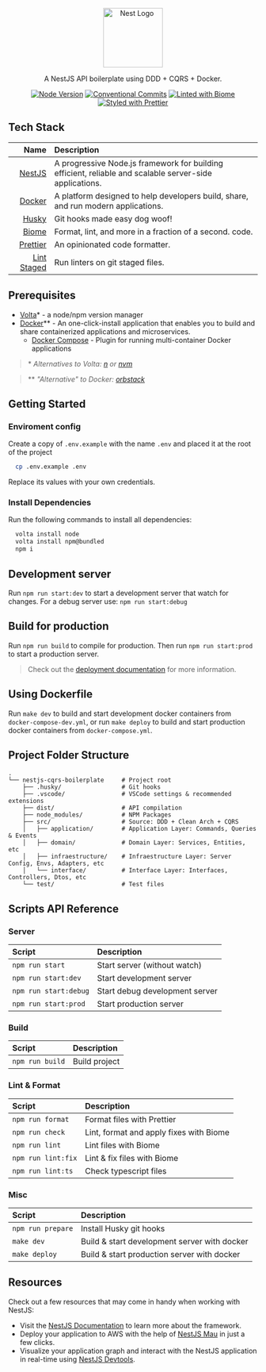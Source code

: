 <p align="center">
  <a href="http://nestjs.com/" target="blank"><img src="https://nestjs.com/img/logo-small.svg" width="120" alt="Nest Logo" /></a>
</p>

[circleci-image]: https://img.shields.io/circleci/build/github/nestjs/nest/master?token=abc123def456
[circleci-url]: https://circleci.com/gh/nestjs/nest

  <p align="center">A NestJS API boilerplate using DDD + CQRS + Docker.</p>
    <p align="center">
<a href="https://nodejs.org/dist/v20.18.0/" target="_blank"><img src="https://img.shields.io/badge/node.js-20.18.0-6DA55F" alt="Node Version" /></a>
<a href="https://conventionalcommits.org" target="_blank"><img src="https://img.shields.io/badge/Conventional_Commits-1.0.0-yellow.svg" alt="Conventional Commits" /></a>
<a href="https://github.com/biomejs/biome" target="_blank"><img src="https://img.shields.io/badge/linted_with-biomejs-60a5fa.svg" alt="Linted with Biome" /></a>
<a href="https://github.com/prettier/prettier" target="_blank"><img src="https://img.shields.io/badge/styled_with-prettier-ff69b4.svg" alt="Styled with Prettier" /></a>
</p>

## Tech Stack

|                                                 Name | Description                                                                                             |
| ---------------------------------------------------: | :------------------------------------------------------------------------------------------------------ |
|                        [NestJS](https://nestjs.com/) | A progressive Node.js framework for building efficient, reliable and scalable server-side applications. |
|                    [Docker](https://www.docker.com/) | A platform designed to help developers build, share, and run modern applications.                       |
|           [Husky](https://typicode.github.io/husky/) | Git hooks made easy dog woof!                                                                           |
|                        [Biome](https://biomejs.dev/) | Format, lint, and more in a fraction of a second. code.                                                 |
|                     [Prettier](https://prettier.io/) | An opinionated code formatter.                                                                          |
| [Lint Staged](https://github.com/okonet/lint-staged) | Run linters on git staged files.                                                                        |

<!-- |                           [Jest](https://jestjs.io/) | Delightful JavaScript Testing Framework with a focus on simplicity.                                     | -->
<!-- |     [Automock](https://github.com/automock/automock) | Standalone Library for Automated Mocking of Class Dependencies.                                         | -->

## Prerequisites

- [Volta](https://volta.sh/)\* - a node/npm version manager
- [Docker](https://docs.docker.com/desktop/)\*\* - An one-click-install application that enables you to build and share containerized applications and microservices.
  - [Docker Compose](https://docs.docker.com/compose/install/) - Plugin for running multi-container Docker applications

> \* _Alternatives to Volta: [n](https://github.com/tj/n) or [nvm](https://github.com/nvm-sh/nvm)_

> \*\* _"Alternative" to Docker: [orbstack](https://github.com/orbstack/orbstack)_

## Getting Started

### Enviroment config

Create a copy of `.env.example` with the name `.env` and placed it at the root of the project

```bash
  cp .env.example .env
```

Replace its values with your own credentials.

### Install Dependencies

Run the following commands to install all dependencies:

```bash
  volta install node
  volta install npm@bundled
  npm i
```

## Development server

Run `npm run start:dev` to start a development server that watch for changes. For a debug server use: `npm run start:debug`

## Build for production

Run `npm run build` to compile for production. Then run `npm run start:prod` to start a production server.

> Check out the [deployment documentation](https://docs.nestjs.com/deployment) for more information.

## Using Dockerfile

Run `make dev` to build and start development docker containers from `docker-compose-dev.yml`, or run `make deploy` to build and start production docker containers from `docker-compose.yml`.

## Project Folder Structure

```
.
└── nestjs-cqrs-boilerplate     # Project root
    ├── .husky/                 # Git hooks
    ├── .vscode/                # VSCode settings & recommended extensions
    ├── dist/                   # API compilation
    ├── node_modules/           # NPM Packages
    ├── src/                    # Source: DDD + Clean Arch + CQRS
    │   ├── application/        # Application Layer: Commands, Queries & Events
    │   ├── domain/             # Domain Layer: Services, Entities, etc
    │   ├── infraestructure/    # Infraestructure Layer: Server Config, Envs, Adapters, etc
    │   └── interface/          # Interface Layer: Interfaces, Controllers, Dtos, etc
    └── test/                   # Test files
```

## Scripts API Reference

### Server

| Script                | Description                    |
| :-------------------- | :----------------------------- |
| `npm run start`       | Start server (without watch)   |
| `npm run start:dev`   | Start development server       |
| `npm run start:debug` | Start debug development server |
| `npm run start:prod`  | Start production server        |

### Build

| Script          | Description   |
| :-------------- | :------------ |
| `npm run build` | Build project |

### Lint & Format

| Script             | Description                             |
| :----------------- | :-------------------------------------- |
| `npm run format`   | Format files with Prettier              |
| `npm run check`    | Lint, format and apply fixes with Biome |
| `npm run lint`     | Lint files with Biome                   |
| `npm run lint:fix` | Lint & fix files with Biome             |
| `npm run lint:ts`  | Check typescript files                  |

### Misc

| Script            | Description                                  |
| :---------------- | :------------------------------------------- |
| `npm run prepare` | Install Husky git hooks                      |
| `make dev`        | Build & start development server with docker |
| `make deploy`     | Build & start production server with docker  |

## Resources

Check out a few resources that may come in handy when working with NestJS:

- Visit the [NestJS Documentation](https://docs.nestjs.com) to learn more about the framework.
- Deploy your application to AWS with the help of [NestJS Mau](https://mau.nestjs.com) in just a few clicks.
- Visualize your application graph and interact with the NestJS application in real-time using [NestJS Devtools](https://devtools.nestjs.com).
